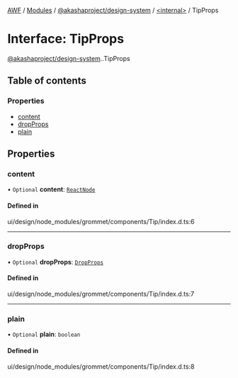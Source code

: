 [AWF](../README.md) / [Modules](../modules.md) / [@akashaproject/design-system](../modules/akashaproject_design_system.md) / [<internal\>](../modules/akashaproject_design_system._internal_.md) / TipProps

# Interface: TipProps

[@akashaproject/design-system](../modules/akashaproject_design_system.md).[<internal>](../modules/akashaproject_design_system._internal_.md).TipProps

## Table of contents

### Properties

- [content](akashaproject_design_system._internal_.TipProps.md#content)
- [dropProps](akashaproject_design_system._internal_.TipProps.md#dropprops)
- [plain](akashaproject_design_system._internal_.TipProps.md#plain)

## Properties

### content

• `Optional` **content**: [`ReactNode`](../modules/akashaproject_design_system._internal_.md#reactnode)

#### Defined in

ui/design/node_modules/grommet/components/Tip/index.d.ts:6

___

### dropProps

• `Optional` **dropProps**: [`DropProps`](akashaproject_design_system._internal_.DropProps.md)

#### Defined in

ui/design/node_modules/grommet/components/Tip/index.d.ts:7

___

### plain

• `Optional` **plain**: `boolean`

#### Defined in

ui/design/node_modules/grommet/components/Tip/index.d.ts:8
